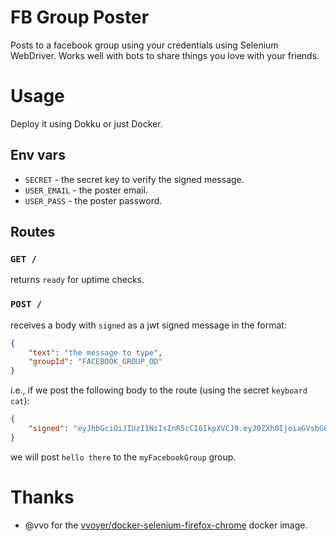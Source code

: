 # FB Group Poster

Posts to a facebook group using your credentials using Selenium WebDriver.
Works well with bots to share things you love with your friends.

# Usage

Deploy it using Dokku or just Docker.

## Env vars

- `SECRET` - the secret key to verify the signed message.
- `USER_EMAIL` - the poster email.
- `USER_PASS` - the poster password.

## Routes

### `GET /`

returns `ready` for uptime checks.

### `POST /`

receives a body with `signed` as a jwt signed message in the format:

```json
{
	"text": "the message to type",
	"groupId": "FACEBOOK_GROUP_OD"
}
```

i.e., if we post the following body to the route (using the secret `keyboard cat`):

```json
{
	"signed": "eyJhbGciOiJIUzI1NiIsInR5cCI6IkpXVCJ9.eyJ0ZXh0IjoiaGVsbG8gdGhlcmUiLCJncm91cElkIjoibXlGYWNlYm9va0dyb3VwIiwiaWF0IjoxNDY2MjQyNDExfQ.wqs0x6Z6Jnwa5MLa4mTLWvjxw6kGLiG7Yr1OLZF9jn4"
}
```

we will post `hello there` to the `myFacebookGroup` group.

# Thanks

- @vvo for the [vvoyer/docker-selenium-firefox-chrome](https://hub.docker.com/r/vvoyer/docker-selenium-firefox-chrome/) docker image.
